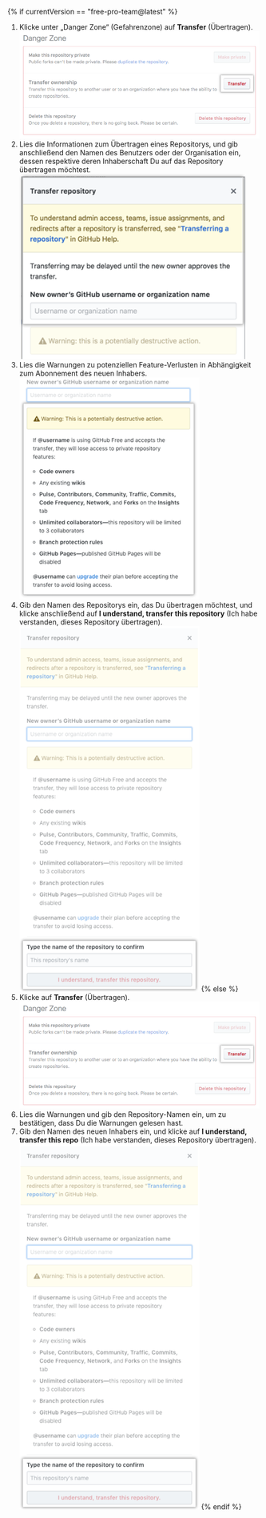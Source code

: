 {% if currentVersion == "free-pro-team@latest" %}
1. Klicke unter „Danger Zone“ (Gefahrenzone) auf **Transfer** (Übertragen). ![Schaltfläche „Transfer“ (Übertragen)](/assets/images/help/repository/repo-transfer.png)
1. Lies die Informationen zum Übertragen eines Repositorys, und gib anschließend den Namen des Benutzers oder der Organisation ein, dessen respektive deren Inhaberschaft Du auf das Repository übertragen möchtest. ![Informationen zur Repository-Übertragung und Feld zur Eingabe des Benutzernamens des neuen Inhabers](/assets/images/help/repository/transfer-repo-new-owner-name.png)
1. Lies die Warnungen zu potenziellen Feature-Verlusten in Abhängigkeit zum Abonnement des neuen Inhabers. ![Warnungen zur Übertragung eines Repositorys auf eine Person, die ein kostenloses Produkt verwendet](/assets/images/help/repository/repo-transfer-free-plan-warnings.png)
1. Gib den Namen des Repositorys ein, das Du übertragen möchtest, und klicke anschließend auf **I understand, transfer this repository** (Ich habe verstanden, dieses Repository übertragen). ![Schaltfläche „Transfer“ (Übertragen)](/assets/images/help/repository/repo-transfer-complete.png)
{% else %}
1. Klicke auf **Transfer** (Übertragen). ![Schaltfläche „Transfer“ (Übertragen)](/assets/images/help/repository/repo-transfer.png)
1. Lies die Warnungen und gib den Repository-Namen ein, um zu bestätigen, dass Du die Warnungen gelesen hast.
1. Gib den Namen des neuen Inhabers ein, und klicke auf **I understand, transfer this repo** (Ich habe verstanden, dieses Repository übertragen). ![Schaltfläche „Transfer“ (Übertragen)](/assets/images/help/repository/repo-transfer-complete.png)
{% endif %}
